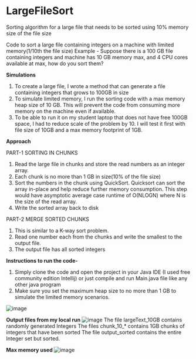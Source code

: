 # LargeFileSort
Sorting algorithm for a large file that needs to be sorted using 10% memory size of the file size

Code to sort a large file containing integers on a machine with limited memory(1/10th the file size)
Example - Suppose there is a 100 GB file containing integers and machine has 10 GB memory max, and 4 CPU cores available at max, how do you sort them?

**Simulations** 
1. To create a large file, I wrote a method that can generate a file containing integers that grows to 100GB in size
2. To simulate limited memory, I run the sorting code with a max memory heap size of 10 GB. This will prevent the code from consuming more memory on the machine even if available.
3. To be able to run it on my student laptop that does not have free 100GB space, I had to reduce scale of the problem by 10. I will test it first with file size of 10GB and a max memory footprint of 1GB.

**Approach**

PART-1 SORTING IN CHUNKS
1. Read the large file in chunks and store the read numbers as an integer array.
2. Each chunk is no more than 1 GB in size(10% of the file size)
3. Sort the numbers in the chunk using QuickSort. Quicksort can sort the array in-place and help reduce further memory consumption. This step would have asymptotic average case runtime of O(NLOGN) where N is the size of the read array.
4. Write the sorted array back to disk

PART-2 MERGE SORTED CHUNKS
1. This is similar to a K-way sort problem. 
2. Read one number each from the chunks and write the smallest to the output file.
3. The output file has all sorted integers

**Instructions to run the code-**
1. Simply clone the code and open the project in your Java IDE (I used free community edition Intellij) or just compile and run Main.java file like any other java program
2. Make sure you set the maximum heap size to no more than 1 GB to simulate the limited memory scenarios.

![image](https://user-images.githubusercontent.com/56744800/120925921-9eb1af80-c68f-11eb-87fa-34b51084b898.png)

**Output files from my local run**
![image](https://user-images.githubusercontent.com/56744800/120914191-3c39be80-c651-11eb-825c-6579402c10ae.png)
The file largeText_10GB contains randomly generated Integers
The files chunk_10_* contains 1GB chunks of integers that have been sorted
The file output_sorted contains the entire Integer set but sorted.

**Max memory used**
![image](https://user-images.githubusercontent.com/56744800/120930730-5a300f00-c6a3-11eb-81be-23044408c88a.png)



